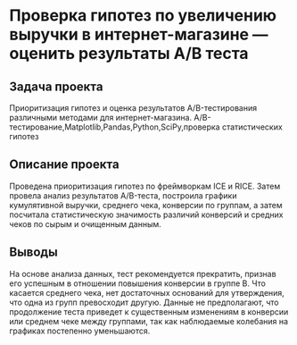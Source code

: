 # Проверка гипотез по увеличению выручки в интернет-магазине — оценить результаты A/B теста

## Задача проекта

Приоритизация гипотез и оценка результатов A/B-тестирования различными методами для интернет-магазина.
A/B-тестирование,Matplotlib,Pandas,Python,SciPy,проверка статистических гипотез

## Описание проекта

Проведена приоритизация гипотез по фреймворкам ICE и RICE. Затем провела анализ результатов A/B-теста, построила графики кумулятивной выручки, среднего чека, конверсии по группам, а затем посчитала статистическую значимость различий конверсий и средних чеков по сырым и очищенным данным. 

## Выводы

На основе анализа данных, тест рекомендуется прекратить, признав его успешным в отношении повышения конверсии в группе B. Что касается среднего чека, нет достаточных оснований для утверждения, что одна из групп превосходит другую. Данные не предполагают, что продолжение теста приведет к существенным изменениям в конверсии или среднем чеке между группами, так как наблюдаемые колебания на графиках постепенно уменьшаются.
